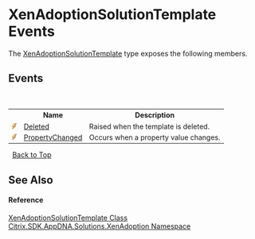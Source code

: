 # XenAdoptionSolutionTemplate Events
 

The <a href="5219d02c-4c25-12e5-0f36-8d1ab91e080e">XenAdoptionSolutionTemplate</a> type exposes the following members.


## Events
&nbsp;<table><tr><th></th><th>Name</th><th>Description</th></tr><tr><td>![Public event](media/pubevent.gif "Public event")</td><td><a href="c4d1d374-c8e3-0996-28ad-48021e5ce4f7">Deleted</a></td><td>
Raised when the template is deleted.</td></tr><tr><td>![Public event](media/pubevent.gif "Public event")</td><td><a href="b86a8975-a009-1a16-ebc0-7a62ecd2a618">PropertyChanged</a></td><td>
Occurs when a property value changes.</td></tr></table>&nbsp;
<a href="#xenadoptionsolutiontemplate-events">Back to Top</a>

## See Also


#### Reference
<a href="5219d02c-4c25-12e5-0f36-8d1ab91e080e">XenAdoptionSolutionTemplate Class</a><br /><a href="2a3ca15a-daca-4e24-783c-63ca2cba5f92">Citrix.SDK.AppDNA.Solutions.XenAdoption Namespace</a><br />